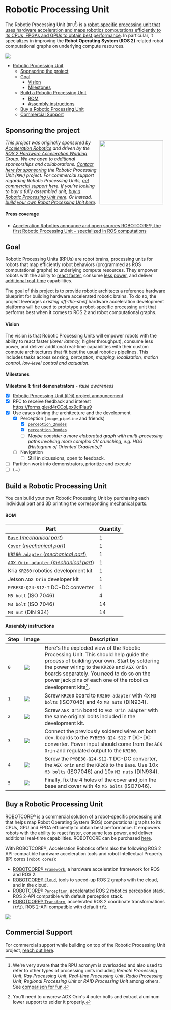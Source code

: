 # Robotic Processing Unit

The Robotic Processing Unit (`RPU`[^2]) is a <ins>robot-specific processing unit that uses hardware acceleration and maps robotics computations efficiently to its CPUs, FPGAs and GPUs to obtain best performance</ins>. In particular, it specializes in improving the **Robot Operating System (ROS 2)** related robot computational graphs on underlying compute resources.

![](imgs/robotic_processing_unit.png)

- [Robotic Processing Unit](#robotic-processing-unit)
  - [Sponsoring the project](#sponsoring-the-project)
  - [Goal](#goal)
      - [Vision](#vision)
      - [Milestones](#milestones)
  - [Build a Robotic Processing Unit](#build-a-robotic-processing-unit)
      - [BOM](#bom)
      - [Assembly instructions](#assembly-instructions)
  - [Buy a Robotic Processing Unit](#buy-a-robotic-processing-unit)
  - [Commercial Support](#commercial-support)


## Sponsoring the project

<a href="http://accelerationrobotics.com"><img src="imgs/accelerationrobotics_logo.png" align="right" hspace="8" vspace="2" width="200"></a>

*This project was originally sponsored by [Acceleration Robotics](https://accelerationrobotics.com/) and driven by the [ROS 2 Hardware Acceleration Working Group](https://github.com/ros-acceleration). We are open to additional sponsorships and collaborations. [Contact here for sponsoring](mailto:victor@accelerationrobotics.com) the Robotic Processing Unit (`RPU`) project. For commercial support regarding Robotic Processing Units, [get commercial support here](https://accelerationrobotics.com/start-buying.php). If you're looking to buy a fully assembled unit, [buy a Robotic Processing Unit here](#buy-a-robotic-processing-unit). Or instead, [build your own Robot Processing Unit here](#build-a-robotic-processing-unit)*.

#### Press coverage
- [Acceleration Robotics announce and open sources ROBOTCORE®, the first Robotic Processing Unit – specialized in ROS computations](https://news.accelerationrobotics.com/acceleration-robotics-collaborating-with-amd-to-design-next-generation-robotic-compute-architectures-with-ros)

## Goal
Robotic Processing Units (RPUs) are robot brains, processing units for robots that map efficiently robot behaviors (programmed as ROS computational graphs) to underlying compute resources. They empower robots with the ability to <ins>react faster</ins>, consume <ins>less power</ins>, and deliver <ins>additional real-time</ins> capabilities.

The goal of this project is to provide robotic architects a reference hardware blueprint for building hardware accelerated robotic brains. To do so, the project leverages *existing off-the-shelf* hardware acceleration development platforms will be used to prototype a robot-specific processing unit that performs best when it comes to ROS 2 and robot computational graphs.

#### Vision
The vision is that Robotic Processing Units will empower robots with the ability to react faster (*lower latency*, higher throughput), consume less power, and deliver additional real-time capabilities with their custom compute architectures that fit best the usual robotics pipelines. This includes tasks across *sensing, perception, mapping, localization, motion control, low-level control and actuation*.


#### Milestones

**Milestone 1: first demonstrators** - *raise awareness*
- [x] [Robotic Processing Unit (`RPU`) project announcement](https://news.accelerationrobotics.com/hardware-accelerated-ros2-pipelines/#new-subproject-robotic-processing-unit-rpu)
- [x] RFC to receive feedback and interest https://forms.gle/d4rCCoLpx9ciPiau9
- [x] Use cases driving the architecture and the development
  - [x] Perception (`image_pipeline` and friends)
    - [x] [`perception_2nodes`](https://github.com/ros-acceleration/acceleration_examples/tree/main/graphs/perception/perception_2nodes)
    - [x] [`perception_3nodes`](https://github.com/ros-acceleration/acceleration_examples/tree/main/graphs/perception/perception_3nodes)
    - [ ] *Maybe consider a more elaborated graph with multi-processing paths involving  more complex CV crunching, e.g. HOG (Histogram of Oriented Gradients)*?
  - [ ] Navigation
    - [ ] Still in dicussions, open to feedback.
- [ ] Partition work into demonstrators, prioritize and execute
- [ ] (...)

## Build a Robotic Processing Unit

You can build your own Robotic Processing Unit by purchasing each individual part and 3D printing the corresponding [mechanical parts](mechanical/).
#### BOM
| Part | Quantity | 
|------|----------|
| [`Base` (*mechanical part*)](mechanical/robotic_processing_unit_base.stl) | 1 |
| [`Cover` (*mechanical part*)](mechanical/robotic_processing_unit_cover.stl) | 1 |
| [`KR260 adapter` (*mechanical part*)](mechanical/robotic_processing_unit_kr260.stl) | 1 |
| [`AGX Orin adapter` (*mechanical part*)](mechanical/robotic_processing_unit_agx_orin.stl) | 1 |
| Kria `KR260` robotics development kit | 1 |
| Jetson `AGX Orin` developer kit | 1 |
| `PYBE30-Q24-S12-T` DC-DC converter | 1 |
| `M5 bolt` (ISO 7046) | 4 |
| `M3 bolt` (ISO 7046) | 14 |
| `M3 nut` (DIN 934) | 14 |



#### Assembly instructions

| Step | Image | Description |
|------|-------|-------------|
| `0` | ![](imgs/0_robotic_processing_unit.png) | Here's the exploded view of the Robotic Processing Unit. This should help guide the process of building your own. Start by soldering the power wiring to the `KR260` and `AGX Orin` boards separately. You need to do so on the power jack pins of each one of the robotics development kits[^1].|
| `1` | ![](imgs/1_robotic_processing_unit.png) |  Screw `KR260` board to `KR260 adapter` with 4x `M3 bolts` (ISO7046) and 4x `M3 nuts` (DIN934).|
| `2` | ![](imgs/2_robotic_processing_unit.png) | Screw `AGX Orin` board to `AGX Orin adapter` with the same original bolts included in the development kit.|
| `3` | ![](imgs/3_robotic_processing_unit.png) | Connect the previously soldered wires on both dev. boards to the `PYBE30-Q24-S12-T` DC-DC converter. Power input should come from the `AGX Orin` and regulated output to the `KR260`.|
| `4` | ![](imgs/4_robotic_processing_unit.png) | Screw the `PYBE30-Q24-S12-T` DC-DC converter, the `AGX orin` and the `KR260` to the `Base`. Use 10x `M3 bolts` (ISO7046) and 10x `M3 nuts` (DIN934). |
| `5` | ![](imgs/5_robotic_processing_unit.png) | Finally, fix the 4 holes of the cover and join the base and cover with 4x `M5 bolts` (ISO7046). |

## Buy a Robotic Processing Unit

[ROBOTCORE®](https://accelerationrobotics.com/robotcore.php) is a commercial solution of a robot-specific processing unit that helps map Robot Operating System (ROS) computational graphs to its CPUs, GPU and FPGA efficiently to obtain best performance. It empowers robots with the ability to react faster, consume less power, and deliver additional real-time capabilities. ROBOTCORE can be purchased [here](https://accelerationrobotics.com/robotcore.php).

With ROBOTCORE®, Acceleration Robotics offers also the following  ROS 2 API-compatible hardware acceleration tools and robot Intellectual Property (IP) cores (`robot cores`):

- [ROBOTCORE® `Framework`](https://accelerationrobotics.com/robotcore-framework.php), a hardware acceleration framework for ROS and ROS 2.
- [ROBOTCORE® `Cloud`](https://accelerationrobotics.com/robotcore-cloud.php), tools to speed-up ROS 2 graphs with the cloud, and in the cloud.
- [ROBOTCORE® `Perception`](https://accelerationrobotics.com/robotcore-perception.php), accelerated ROS 2 robotics perception stack. ROS 2-API compatible with default perception stack.
- [ROBOTCORE® `Transform`](https://accelerationrobotics.com/robotcore-transform.php), accelerated ROS 2 coordinate transformations (`tf2`). ROS 2-API compatible with default `tf2`.

[![](imgs/robotcore_robotic_processing_unit.png)](https://accelerationrobotics.com/robotcore.php)


## Commercial Support

For commercial support while building on top of the Robotic Processing Unit project, [reach out here](https://accelerationrobotics.com/start-buying.php).

[^1]: You'll need to unscrew AGX Orin's 4 outer bolts and extract aluminum lower support to solder it properly.

[^2]: We're very aware that the RPU acronym is overloaded and also used to refer to other types of processing units including *Remote Processing Unit*, *Ray Processing Unit*, *Real-time Processing Unit*, *Radio Processing Unit*, *Regional Processing Unit* or *RAID Processing Unit*  among others. See [comparison for fun](https://trends.google.com/trends/explore?q=Real-time%20Processing%20Unit,Remote%20Processing%20Unit,Ray%20Processing%20Unit,Radio%20Processing%20Unit,Robotic%20Processing%20Unit).
